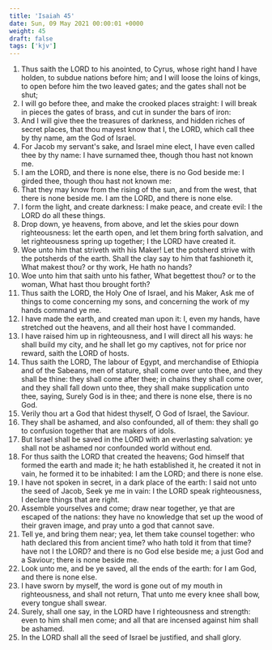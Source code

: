 ```yaml
---
title: 'Isaiah 45'
date: Sun, 09 May 2021 00:00:01 +0000
weight: 45
draft: false
tags: ['kjv'] 
---
```


1. Thus saith the LORD to his anointed, to Cyrus, whose right hand I have holden, to subdue nations before him; and I will loose the loins of kings, to open before him the two leaved gates; and the gates shall not be shut;
2. I will go before thee, and make the crooked places straight: I will break in pieces the gates of brass, and cut in sunder the bars of iron:
3. And I will give thee the treasures of darkness, and hidden riches of secret places, that thou mayest know that I, the LORD, which call thee by thy name, am the God of Israel.
4. For Jacob my servant's sake, and Israel mine elect, I have even called thee by thy name: I have surnamed thee, though thou hast not known me.
5. I am the LORD, and there is none else, there is no God beside me: I girded thee, though thou hast not known me:
6. That they may know from the rising of the sun, and from the west, that there is none beside me. I am the LORD, and there is none else.
7. I form the light, and create darkness: I make peace, and create evil: I the LORD do all these things.
8. Drop down, ye heavens, from above, and let the skies pour down righteousness: let the earth open, and let them bring forth salvation, and let righteousness spring up together; I the LORD have created it.
9. Woe unto him that striveth with his Maker! Let the potsherd strive with the potsherds of the earth. Shall the clay say to him that fashioneth it, What makest thou? or thy work, He hath no hands?
10. Woe unto him that saith unto his father, What begettest thou? or to the woman, What hast thou brought forth?
11. Thus saith the LORD, the Holy One of Israel, and his Maker, Ask me of things to come concerning my sons, and concerning the work of my hands command ye me.
12. I have made the earth, and created man upon it: I, even my hands, have stretched out the heavens, and all their host have I commanded.
13. I have raised him up in righteousness, and I will direct all his ways: he shall build my city, and he shall let go my captives, not for price nor reward, saith the LORD of hosts.
14. Thus saith the LORD, The labour of Egypt, and merchandise of Ethiopia and of the Sabeans, men of stature, shall come over unto thee, and they shall be thine: they shall come after thee; in chains they shall come over, and they shall fall down unto thee, they shall make supplication unto thee, saying, Surely God is in thee; and there is none else, there is no God.
15. Verily thou art a God that hidest thyself, O God of Israel, the Saviour.
16. They shall be ashamed, and also confounded, all of them: they shall go to confusion together that are makers of idols.
17. But Israel shall be saved in the LORD with an everlasting salvation: ye shall not be ashamed nor confounded world without end.
18. For thus saith the LORD that created the heavens; God himself that formed the earth and made it; he hath established it, he created it not in vain, he formed it to be inhabited: I am the LORD; and there is none else.
19. I have not spoken in secret, in a dark place of the earth: I said not unto the seed of Jacob, Seek ye me in vain: I the LORD speak righteousness, I declare things that are right.
20. Assemble yourselves and come; draw near together, ye that are escaped of the nations: they have no knowledge that set up the wood of their graven image, and pray unto a god that cannot save.
21. Tell ye, and bring them near; yea, let them take counsel together: who hath declared this from ancient time? who hath told it from that time? have not I the LORD? and there is no God else beside me; a just God and a Saviour; there is none beside me.
22. Look unto me, and be ye saved, all the ends of the earth: for I am God, and there is none else.
23. I have sworn by myself, the word is gone out of my mouth in righteousness, and shall not return, That unto me every knee shall bow, every tongue shall swear.
24. Surely, shall one say, in the LORD have I righteousness and strength: even to him shall men come; and all that are incensed against him shall be ashamed.
25. In the LORD shall all the seed of Israel be justified, and shall glory.
